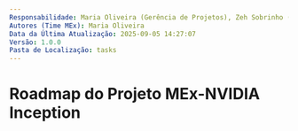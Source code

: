 ```yaml
---
Responsabilidade: Maria Oliveira (Gerência de Projetos), Zeh Sobrinho (CEO)
Autores (Time MEx): Maria Oliveira
Data da Última Atualização: 2025-09-05 14:27:07
Versão: 1.0.0
Pasta de Localização: tasks
---
```


# Roadmap do Projeto MEx-NVIDIA Inception

